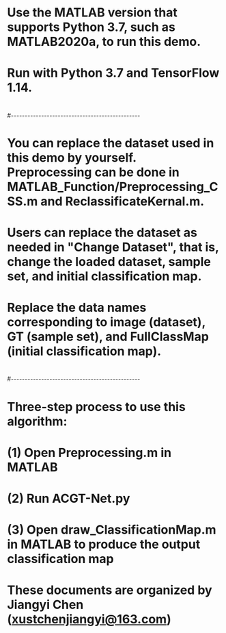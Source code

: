 # Use the MATLAB version that supports Python 3.7, such as MATLAB2020a, to run this demo.
# Run with Python 3.7 and TensorFlow 1.14.
# 
#-----------------------------------------------
# You can replace the dataset used in this demo by yourself. Preprocessing can be done in MATLAB_Function/Preprocessing_CSS.m and ReclassificateKernal.m.
# Users can replace the dataset as needed in "Change Dataset", that is, change the loaded dataset, sample set, and initial classification map.
# Replace the data names corresponding to image (dataset), GT (sample set), and FullClassMap (initial classification map).
#
#-----------------------------------------------
# Three-step process to use this algorithm:
# (1) Open Preprocessing.m in MATLAB
# (2) Run ACGT-Net.py
# (3) Open draw_ClassificationMap.m in MATLAB to produce the output classification map
#
# These documents are organized by Jiangyi Chen (xustchenjiangyi@163.com)
